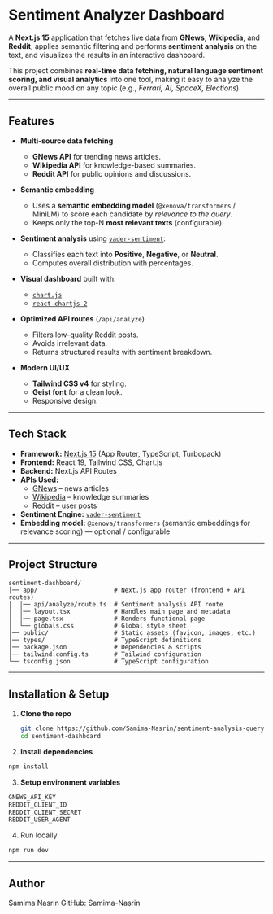 # Sentiment Analyzer Dashboard

A **Next.js 15** application that fetches live data from **GNews**, **Wikipedia**, and **Reddit**, applies semantic filtering and performs **sentiment analysis** on the text, and visualizes the results in an interactive dashboard.  

This project combines **real-time data fetching, natural language sentiment scoring, and visual analytics** into one tool, making it easy to analyze the overall public mood on any topic (e.g., *Ferrari, AI, SpaceX, Elections*).

---

## Features

- **Multi-source data fetching**  
  - **GNews API** for trending news articles.  
  - **Wikipedia API** for knowledge-based summaries.  
  - **Reddit API** for public opinions and discussions.
- **Semantic embedding**
  - Uses a **semantic embedding model** (`@xenova/transformers` / MiniLM) to score each candidate by *relevance to the query*.
  - Keeps only the top-N **most relevant texts** (configurable). 

- **Sentiment analysis** using [`vader-sentiment`](https://www.npmjs.com/package/vader-sentiment):  
  - Classifies each text into **Positive**, **Negative**, or **Neutral**.  
  - Computes overall distribution with percentages.  

- **Visual dashboard** built with:  
  - [`chart.js`](https://www.chartjs.org/)  
  - [`react-chartjs-2`](https://react-chartjs-2.js.org/)  

- **Optimized API routes** (`/api/analyze`)  
  - Filters low-quality Reddit posts.  
  - Avoids irrelevant data.  
  - Returns structured results with sentiment breakdown.  

- **Modern UI/UX**  
  - **Tailwind CSS v4** for styling.  
  - **Geist font** for a clean look.  
  - Responsive design.  

---

## Tech Stack

- **Framework:** [Next.js 15](https://nextjs.org/) (App Router, TypeScript, Turbopack)  
- **Frontend:** React 19, Tailwind CSS, Chart.js  
- **Backend:** Next.js API Routes  
- **APIs Used:**  
  - [GNews](https://gnews.io/) – news articles  
  - [Wikipedia](https://www.mediawiki.org/wiki/API:Main_page) – knowledge summaries  
  - [Reddit](https://www.reddit.com/dev/api/) – user posts  
- **Sentiment Engine:** [`vader-sentiment`](https://www.npmjs.com/package/vader-sentiment)
- **Embedding model:** `@xenova/transformers` (semantic embeddings for relevance scoring) — optional / configurable  

---

## Project Structure

```
sentiment-dashboard/
│── app/                     # Next.js app router (frontend + API routes)
│  │── api/analyze/route.ts  # Sentiment analysis API route
│  │── layout.tsx            # Handles main page and metadata
│  │── page.tsx              # Renders functional page
│  └── globals.css           # Global style sheet 
│── public/                  # Static assets (favicon, images, etc.)
│── types/                   # TypeScript definitions
│── package.json             # Dependencies & scripts
│── tailwind.config.ts       # Tailwind configuration
└── tsconfig.json            # TypeScript configuration

```

---

## Installation & Setup

1. **Clone the repo**

   ```bash
   git clone https://github.com/Samima-Nasrin/sentiment-analysis-query.git
   cd sentiment-dashboard
   ```
2. **Install dependencies**

  ```bash
  npm install
  ```
3. **Setup environment variables**

  ```bash
  GNEWS_API_KEY
  REDDIT_CLIENT_ID
  REDDIT_CLIENT_SECRET
  REDDIT_USER_AGENT
  ```
4. Run locally

  ```bash
  npm run dev
  ```

---

## Author

Samima Nasrin
GitHub: Samima-Nasrin
